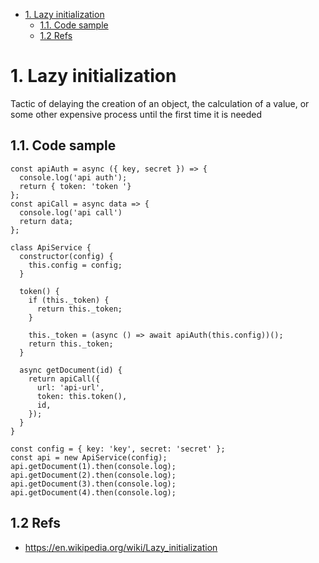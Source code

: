 <!-- TOC -->

- [1. Lazy initialization](#1-lazy-initialization)
  - [1.1. Code sample](#11-code-sample)
  - [1.2 Refs](#12-refs)

<!-- /TOC -->
# 1. Lazy initialization

Tactic of delaying the creation of an object, the calculation of a value, or some other expensive process until the first time it is needed

## 1.1. Code sample

```
const apiAuth = async ({ key, secret }) => {
  console.log('api auth');
  return { token: 'token '}
};
const apiCall = async data => {
  console.log('api call')
  return data;
};

class ApiService {
  constructor(config) {
    this.config = config;
  }

  token() {
    if (this._token) {
      return this._token;
    }

    this._token = (async () => await apiAuth(this.config))();
    return this._token;
  }

  async getDocument(id) {
    return apiCall({
      url: 'api-url',
      token: this.token(),
      id,
    });
  }
}

const config = { key: 'key', secret: 'secret' };
const api = new ApiService(config);
api.getDocument(1).then(console.log);
api.getDocument(2).then(console.log);
api.getDocument(3).then(console.log);
api.getDocument(4).then(console.log);
```

## 1.2 Refs
- https://en.wikipedia.org/wiki/Lazy_initialization
